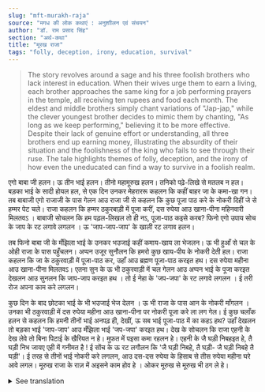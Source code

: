 ```yaml
---
slug: "mft-murakh-raja"
source: "मगध की लोक कथाएं : अनुशाीलन एवं संचयन"
author: "डॉ. राम प्रसाद सिंह"
section: "अर्थ-कथा"
title: "मूरख राजा"
tags: "folly, deception, irony, education, survival"
---
```

<blockquote>
The story revolves around a sage and his three foolish brothers who lack interest in education. When their wives urge them to earn a living, each brother approaches the same king for a job performing prayers in the temple, all receiving ten rupees and food each month. The eldest and middle brothers simply chant variations of "Jap-jap," while the clever youngest brother decides to mimic them by chanting, "As long as we keep performing," believing it to be more effective. Despite their lack of genuine effort or understanding, all three brothers end up earning money, illustrating the absurdity of their situation and the foolishness of the king who fails to see through their ruse. The tale highlights themes of folly, deception, and the irony of how even the uneducated can find a way to survive in a foolish realm.
</blockquote>

एगो बाबा जी हलन। ऊ तीन भाई हलन। तीनो महामूरुख हलन। तनिको पढ़े-लिखे से  मतलब न हल। बड़का भाई के सादी होयल हल, से एक दिन उनकर मेहराररू कहलन कि कहीं बाहर जा के कमा-खा गन। तब बाबाजी एगो राजाजी के पास गेलन आउ राजा जी से कहलन कि कुछ पूजा पाठ करे के नोकरी दिहीं जे से हम्मर पेट चले। राजा कहलन कि हम्मर ठकुरबाड़ी में पूजा करीं, दस रुपेया आउ खाना-पीना महिनवारी मिलतवऽ । बाबाजी सोचलन कि हम पढ़ल-लिखल तो ही नऽ, पूजा-पाठ कइसे करब? फिनो एगो उपाय सोच के जाप के रट लगावे लगलन । ऊ 'जाप-जाप-जाप' के खाली रट लगाव हलन। 

तब फिनो बाबा जी के मँझिला भाई के उनकर भउजाई कहीं कमाय-खाय ला भेजलन। ऊ भी हुआँ से चल के ओही राजा के पास पहुँचलन। अप्पन उजूर सुनौलन कि हमरो कुछ खाय-पीय के नोकरी देती हल। राजा कहलन कि जा के ठकुरवाड़ी में पूजा-पाठ कर, उहाँ आउ ब्रह्मण पूजा-पाठ करइत हथ। दस रुपेया महीना आउ खाना-पीना मिलतवऽ। एतना सुन के ऊ भी ठकुरवाड़ी में चल गेलन आउ अप्पन भाई के पूजा करइत देखलन आउ सुनलन कि जाप-जाप करइत हथ । तो ई नेहा के 'जप-जपा' के रट लगावे लगलन । ई तरी रोज अपना काम करे लगलन।
 
कुछ दिन के बाद छोटका भाई के भी भउजाई भेज देलन । ऊ भी राजा के पास आन के नोकरी माँगलन । उनका भी ठकुरवाड़ी में दस रुपेया महीना आउ खाना-पीना पर नोकरी पूजा करे ला लग गेल। ई कुछ चलाँक हलन से कहलन कि हमनी तीनों भाई अनपढ़ ही, देखीं, ऊ सब भाई पूजा-पाठ में का कहऽ हथ?  उहाँ देखलन तो बड़का भाई 'जाप-जाप' आउ मँझिला भाई 'जप-जपा' करइत हथ। देख के सोचलन कि राजा एहनी के देख लेवे तो बिना पिटाई के खैरियत न हे। मुफत में पइसा कमा रहलन हे। एहनी के जै घड़ी निबहइत हे, तै घड़ी निभ जायए एही में गनीमत है ! ई सोंच के ऊ रट लगौलन कि 'जै घड़ी निबहे, तै घड़ी- जै घड़ी निबहे तै घड़ी'। ई तरह से तीनों भाई नोकरी करे लगलन, आउ दस-दस रुपेया के हिसाब से तीस रुपेया महीना घरे आवे लगल। मूरुख राजा के राज़ में अइसने काम होव हे । ओकर मूरुख से मूरुख भी ठग ले हे।

<details>
<summary>See translation</summary>

Once there was a sage. He had three brothers, and all three were great fools. They had no interest in education. The eldest brother got married, and one day his wife told him to go out and earn some food. Then the sage went to a king and requested him to give him a job for performing prayers so that he could feed himself. The king replied that he could perform prayers in his temple, and he would receive ten rupees and food each month. The sage thought to himself, "I'm not educated; how can I perform prayers?" Then he devised a plan and started repeating a chant. He would just keep chanting "Jap-jap-jap."

After some time, the middle brother’s wife also sent him out to earn food. He went to the same king and requested a job. He too was given a job to perform prayers in the temple for ten rupees and food per month. Upon hearing this, he went to the temple and saw his brother performing prayers, chanting "Jap-jap." So, he also started repeating "Japa-japa." This way, he began to do his work.

A few days later, the youngest brother's wife also sent him out. He went to the king and asked for a job. He was also hired to perform prayers in the temple for ten rupees and food. The youngest brother, being a bit clever, thought to himself, "All three of us brothers are uneducated; let’s see what these other brothers are saying during the prayers." When he saw the eldest brother chanting "Jap-jap" and the middle brother chanting "Japa-japa," he thought that if the king saw them, they would certainly get scolded. They were earning money without genuine efforts. He thought it might be better to just repeat "As long as we keep performing." Thinking this, he started chanting, "As long as we keep performing, as long as we keep performing." In this way, all three brothers began working, and soon thirty rupees started coming home as a result of their ten rupee salaries. Such foolishness can happen in the kingdom of a foolish king. Even the most foolish can deceive him.
</details>